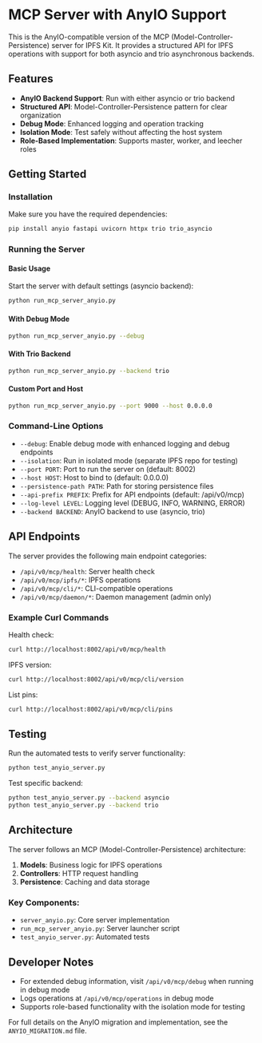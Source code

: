 # MCP Server with AnyIO Support

This is the AnyIO-compatible version of the MCP (Model-Controller-Persistence) server for IPFS Kit. It provides a structured API for IPFS operations with support for both asyncio and trio asynchronous backends.

## Features

- **AnyIO Backend Support**: Run with either asyncio or trio backend
- **Structured API**: Model-Controller-Persistence pattern for clear organization
- **Debug Mode**: Enhanced logging and operation tracking
- **Isolation Mode**: Test safely without affecting the host system
- **Role-Based Implementation**: Supports master, worker, and leecher roles

## Getting Started

### Installation

Make sure you have the required dependencies:

```bash
pip install anyio fastapi uvicorn httpx trio trio_asyncio
```

### Running the Server

#### Basic Usage

Start the server with default settings (asyncio backend):

```bash
python run_mcp_server_anyio.py
```

#### With Debug Mode

```bash
python run_mcp_server_anyio.py --debug
```

#### With Trio Backend

```bash
python run_mcp_server_anyio.py --backend trio
```

#### Custom Port and Host

```bash
python run_mcp_server_anyio.py --port 9000 --host 0.0.0.0
```

### Command-Line Options

- `--debug`: Enable debug mode with enhanced logging and debug endpoints
- `--isolation`: Run in isolated mode (separate IPFS repo for testing)
- `--port PORT`: Port to run the server on (default: 8002)
- `--host HOST`: Host to bind to (default: 0.0.0.0)
- `--persistence-path PATH`: Path for storing persistence files
- `--api-prefix PREFIX`: Prefix for API endpoints (default: /api/v0/mcp)
- `--log-level LEVEL`: Logging level (DEBUG, INFO, WARNING, ERROR)
- `--backend BACKEND`: AnyIO backend to use (asyncio, trio)

## API Endpoints

The server provides the following main endpoint categories:

- `/api/v0/mcp/health`: Server health check
- `/api/v0/mcp/ipfs/*`: IPFS operations
- `/api/v0/mcp/cli/*`: CLI-compatible operations
- `/api/v0/mcp/daemon/*`: Daemon management (admin only)

### Example Curl Commands

Health check:
```bash
curl http://localhost:8002/api/v0/mcp/health
```

IPFS version:
```bash
curl http://localhost:8002/api/v0/mcp/cli/version
```

List pins:
```bash
curl http://localhost:8002/api/v0/mcp/cli/pins
```

## Testing

Run the automated tests to verify server functionality:

```bash
python test_anyio_server.py
```

Test specific backend:
```bash
python test_anyio_server.py --backend asyncio
python test_anyio_server.py --backend trio
```

## Architecture

The server follows an MCP (Model-Controller-Persistence) architecture:

1. **Models**: Business logic for IPFS operations
2. **Controllers**: HTTP request handling
3. **Persistence**: Caching and data storage

### Key Components:

- `server_anyio.py`: Core server implementation
- `run_mcp_server_anyio.py`: Server launcher script
- `test_anyio_server.py`: Automated tests

## Developer Notes

- For extended debug information, visit `/api/v0/mcp/debug` when running in debug mode
- Logs operations at `/api/v0/mcp/operations` in debug mode
- Supports role-based functionality with the isolation mode for testing

For full details on the AnyIO migration and implementation, see the `ANYIO_MIGRATION.md` file.